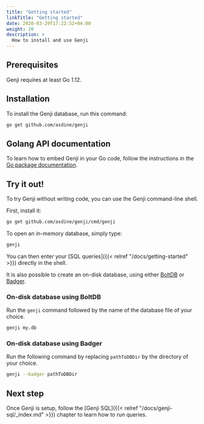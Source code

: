 ```yaml
---
title: "Getting started"
linkTitle: "Getting started"
date: 2020-03-29T17:22:52+04:00
weight: 20
description: >
  How to install and use Genji
---
```


## Prerequisites

Genji requires at least Go 1.12.

## Installation

To install the Genji database, run this command:

``` bash
go get github.com/asdine/genji
```

## Golang API documentation

To learn how to embed Genji in your Go code, follow the instructions in the [Go package documentation](https://pkg.go.dev/github.com/asdine/genji@v0.5.0?tab=doc).

## Try it out!

To try Genji without writing code, you can use the Genji command-line shell.

First, install it:

``` bash
go get github.com/asdine/genji/cmd/genji
```

To open an in-memory database, simply type:

``` bash
genji
```

You can then enter your [SQL queries]({{< relref "/docs/getting-started" >}}) directly in the shell.

It is also possible to create an on-disk database, using either [BoltDB](https://github.com/etcd-io/bbolt) or [Badger](https://github.com/dgraph-io/badger).

### On-disk database using BoltDB

Run the `genji` command followed by the name of the database file of your choice.

``` bash
genji my.db
```

### On-disk database using Badger

Run the following command by replacing `pathToDBDir` by the directory of your choice.

``` bash
genji --badger pathToDBDir
```

## Next step

Once Genji is setup, follow the [Genji SQL]({{< relref "/docs/genji-sql/_index.md" >}}) chapter to learn how to run queries.
